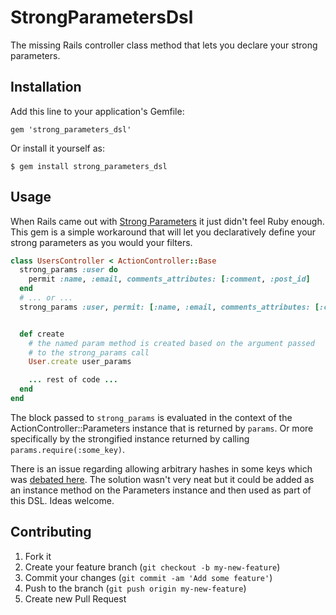 # StrongParametersDsl

The missing Rails controller class method that lets you declare your strong parameters.

## Installation

Add this line to your application's Gemfile:

    gem 'strong_parameters_dsl'

Or install it yourself as:

    $ gem install strong_parameters_dsl

## Usage

When Rails came out with [Strong Parameters](http://edgeapi.rubyonrails.org/classes/ActionController/StrongParameters.html) it just didn't feel Ruby enough.
This gem is a simple workaround that will let you declaratively define your strong parameters as you would your filters.

```ruby
class UsersController < ActionController::Base
  strong_params :user do
    permit :name, :email, comments_attributes: [:comment, :post_id]
  end
  # ... or ...
  strong_params :user, permit: [:name, :email, comments_attributes: [:comment, :post_id]]


  def create
    # the named param method is created based on the argument passed
    # to the strong_params call
    User.create user_params

    ... rest of code ...
  end
end
```

The block passed to ```strong_params``` is evaluated in the context of the ActionController::Parameters instance that is returned by ```params```.
Or more specifically by the strongified instance returned by calling ```params.require(:some_key)```.

There is an issue regarding allowing arbitrary hashes in some keys which was [debated here](https://github.com/rails/rails/issues/9454#issuecomment-14167664).
The solution wasn't very neat but it could be added as an instance method on the Parameters instance and then used as part of this DSL. Ideas welcome.

## Contributing

1. Fork it
2. Create your feature branch (`git checkout -b my-new-feature`)
3. Commit your changes (`git commit -am 'Add some feature'`)
4. Push to the branch (`git push origin my-new-feature`)
5. Create new Pull Request
